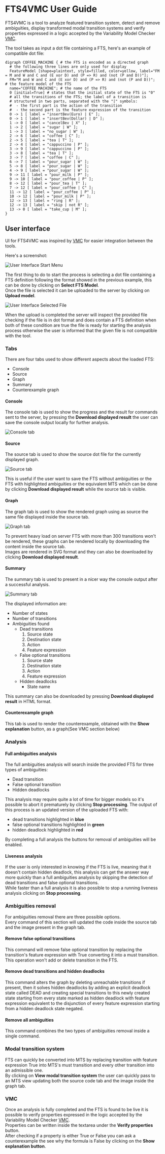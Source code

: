 # FTS4VMC User Guide #
[VMC]: https://fmt.isti.cnr.it/vmc
[UI-START]: ./manual_images/ui_start.png
[UI-SELECT]: ./manual_images/ui_select.png
[CONSOLE-TAB]: ./manual_images/console_tab.png
[SOURCE-TAB]: ./manual_images/source_tab.png
[GRAPH-TAB]: ./manual_images/graph_tab.png
[SUMMARY-TAB]: ./manual_images/summary_tab.png

FTS4VMC is a tool to analyze featured transition system, detect and remove ambiguities,
display transformed modal transition systems and verify properties expressed in a logic accepted by the Variability Model Checker [VMC][VMC].

The tool takes as input a dot file containing a FTS, here's an example of compatible dot file:

~~~~
digraph COFFEE_MACHINE { # the FTS is encoded as a directed graph
  # the following three lines are only used for display
  FeatureModel [shape=plaintext, style=filled, color=yellow, label="FM = M and W and C and (E xor D) and (P => R) and (not (P and D))"];
  FM="M and W and C and (E xor D) and (P => R) and (not (P and D))";    # the feature model of the FTS
  name="COFFEE MACHINE"; # the name of the FTS
  0 [initial=True] # states that the initial state of the FTS is "0"
  # all the transitions of the FTS; the label of a transition is 
  # structured in two parts, separated with the "|" symbols:
  #  - the first part is the action of the transition
  #  - the second part is the feature expression of the transition
  0 -> 1 [ label = "insertBev(Euro) | E" ];
  0 -> 1 [ label = "insertBev(Dollar) | D" ];
  1 -> 0 [ label = "cancelBev | X" ];  
  1 -> 2 [ label = "sugar | W" ];
  1 -> 3 [ label = "no_sugar | W" ];
  2 -> 6 [ label = "coffee | C" ];
  2 -> 5 [ label = "tea | T" ];
  2 -> 4 [ label = "cappuccino | P" ];
  3 -> 9 [ label = "cappuccino | P" ];
  3 -> 8 [ label = "tea | T" ];
  3 -> 7 [ label = "coffee | C" ];
  6 -> 7 [ label = "pour_sugar | W" ];
  5 -> 8 [ label = "pour_sugar | W" ];
  4 -> 9 [ label = "pour_sugar | W" ];
  9 -> 11 [ label = "pour_milk | P" ];
  9 -> 10 [ label = "pour_coffee | P" ];
  8 -> 12 [ label = "pour_tea | T" ];
  7 -> 12 [ label = "pour_coffee | C" ];
  11 -> 12 [ label = "pour_coffee | P" ];
  10 -> 12 [ label = "pour_milk | P" ];
  12 -> 13 [ label = "ring | R" ];
  12 -> 13 [ label = "skip | not R" ];
  13 -> 0 [ label = "take_cup | M" ];
}
~~~~

## User interface ##

UI for FTS4VMC was inspired by [VMC][VMC] for easier integration between the tools.

Here's a screenshot:

![User Interface Start Menu][UI-START]

The first thing to do to start the process is selecting a dot file containing a FTS definition following the format showed in the previous example, this can be done by clicking on **Select FTS Model**.   
Once the file is selected it can be uploaded to the server by clicking on **Upload model**.

![User Interface Selected File][UI-SELECT]

When the upload is completed the server will inspect the provided file checking if the file is in dot format and does contain a FTS definition when both of these condition are true the file is ready for starting the analysis process otherwise the user is informed that the given file is not compatible with the tool.

### Tabs ###

There are four tabs used to show different aspects about the loaded FTS:
+ Console
+ Source
+ Graph
+ Summary
+ Counterexample graph


#### Console ####

The console tab is used to show the progress and the result for commands sent to the server, by pressing the **Download displayed result** the user can save the console output locally for further analysis.

![Console tab][CONSOLE-TAB]

#### Source ####

The source tab is used to show the source dot file for the currently displayed graph.  

![Source tab][SOURCE-TAB]

This is useful if the user want to save the FTS without ambiguities or the FTS with highlighted ambiguities or the equivalent MTS which can be done by clicking **Download displayed result** while the source tab is visible.

#### Graph ####

The graph tab is used to show the rendered graph using as source the same file displayed inside the source tab.

![Graph tab][GRAPH-TAB]

To prevent heavy load on server FTS with more than 300 transitions won't be rendered, these graphs can be rendered locally by downloading the content inside the source tab.   
Images are rendered in SVG format and they can also be downloaded by clicking **Download displayed result**.

#### Summary ####

The summary tab is used to present in a nicer way the console output after a successful analysis.  

![Summary tab][SUMMARY-TAB]

The displayed information are:
* Number of states
* Number of transitions
* Ambiguities found
  * Dead transitions
    1. Source state
    2. Destination state
    3. Action
    4. Feature expression
  * False optional transitions
    1. Source state
    2. Destination state
    3. Action
    4. Feature expression
  * Hidden deadlocks
  	* State name

This summary can also be downloaded by pressing **Download displayed result** in HTML format.

#### Counterexample graph ####

This tab is used to render the counterexample, obtained with the **Show explanation** button, as a graph(See VMC section below)

### Analysis ###

#### Full ambiguities analysis ####

The full ambiguities analysis will search inside the provided FTS for three types of ambiguities:  
+ Dead transition
+ False optional transition
+ Hidden deadlocks

This analysis may require quite a lot of time for bigger models so it's possible to abort it prematurely by clicking **Stop processing**.
The output of this process is an updated version of the uploaded FTS with:  
+ dead transitions highlighted in **blue**
+ false optional transitions highlighted in **green**
+ hidden deadlock highlighted in **red**

By completing a full analysis the buttons for removal of ambiguities will be enabled.

#### Liveness analysis ####

If the user is only interested in knowing if the FTS is live, meaning that it doesn't contain hidden deadlock, this analysis can get the answer way more quickly than a full ambiguities analysis by skipping the detection of dead transitions and false optional transitions.  
While faster than a full analysis it is also possible to stop a running liveness analysis clicking on **Stop processing**.

### Ambiguities removal ###

For ambiguities removal there are three possible options.  
Every command of this section will updated the code inside the source tab and the image present in the graph tab.

#### Remove false optional transitions #####

This command will remove false optional transition by replacing the transition's feature expression with True converting it into a must transition.  
This operation won't add or delete transition in the FTS.

#### Remove dead transitions and hidden deadlocks ####

This command alters the graph by deleting unreachable transitions if present, then it solves hidden deadlocks by adding an explicit deadlock state called DEAD and creating special transitions to this newly created state starting from every state marked as hidden deadlock with feature expression equivalent to the disjunction of every feature expression starting from a hidden deadlock state negated.  

#### Remove all ambiguities #####

This command combines the two types of ambiguities removal inside a single command.

### Modal transition system ###

FTS can quickly be converted into MTS by replacing transition with feature expression True into MTS's must transition and every other transition into an admissible one.  
By clicking on **View modal transition system** the user can quickly pass to an MTS view updating both the source code tab and the image inside the graph tab.

### <a name="vmc-section"></a> VMC ###

Once an analysis is fully completed and the FTS is found to be live it is possible to verify properties expressed in the logic accepted by the Variability Model Checker [VMC][VMC].  
Properties can be written inside the textarea under the **Verify properties** button.  
After checking if a property is either True or False you can ask a counterexample the see why the formula is False by clicking on the **Show explanation button**.
